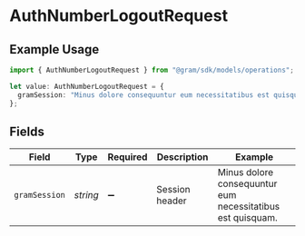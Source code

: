 # AuthNumberLogoutRequest

## Example Usage

```typescript
import { AuthNumberLogoutRequest } from "@gram/sdk/models/operations";

let value: AuthNumberLogoutRequest = {
  gramSession: "Minus dolore consequuntur eum necessitatibus est quisquam.",
};
```

## Fields

| Field                                                      | Type                                                       | Required                                                   | Description                                                | Example                                                    |
| ---------------------------------------------------------- | ---------------------------------------------------------- | ---------------------------------------------------------- | ---------------------------------------------------------- | ---------------------------------------------------------- |
| `gramSession`                                              | *string*                                                   | :heavy_minus_sign:                                         | Session header                                             | Minus dolore consequuntur eum necessitatibus est quisquam. |